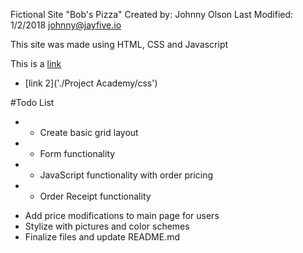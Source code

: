 Fictional Site "Bob's Pizza"
Created by: Johnny Olson            Last Modified: 1/2/2018
            johnny@jayfive.io
            
            
This site was made using HTML, CSS and Javascript


This is a [link](./css/style.css)

* [link 2]('./Project Academy/css')


#Todo List

* - Create basic grid layout
* - Form functionality
* - JavaScript functionality with order pricing
* - Order Receipt functionality
- Add price modifications to main page for users
- Stylize with pictures and color schemes
- Finalize files and update README.md

